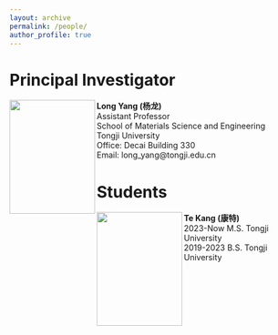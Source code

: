 ```yaml
---
layout: archive
permalink: /people/
author_profile: true
---
```



<h1>Principal Investigator</h1>
<image align="left" width="150" height="200" src="/images/profile.png">
<p>
<b>Long Yang (杨龙)</b> <br />
Assistant Professor <br />
School of Materials Science and Engineering <br />
Tongji University <br />
Office: Decai Building 330 <br />
Email: long_yang@tongji.edu.cn <br />
</p>



<h1>Students</h1>


<image align="left" width="150" height="200" src="/images/people/bio.png">
<p>
<b>Te Kang (康特)</b> <br />
2023-Now M.S. Tongji University <br />
2019-2023 B.S. Tongji University
</p>
